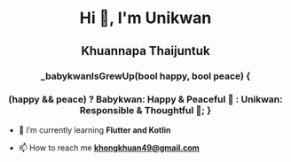<h1 align="center">Hi 👋, I'm Unikwan </h1>
<h2 align="center">Khuannapa Thaijuntuk </h2>
<h3 align="center">_babykwanIsGrewUp(bool happy, bool peace) {
 <h3 align="center"> (happy && peace) 
    ? Babykwan: Happy & Peaceful 🌈
    : Unikwan: Responsible & Thoughtful 💼;
}</h3>

- 🌱 I’m currently learning **Flutter and Kotlin**

- 📫 How to reach me **khongkhuan49@gmail.com**

